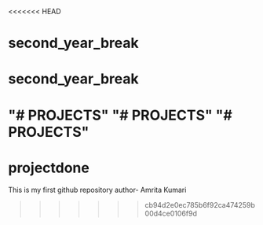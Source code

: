 <<<<<<< HEAD
# second_year_break
# second_year_break
"# PROJECTS" 
"# PROJECTS" 
"# PROJECTS" 
=======
# projectdone
This is my first github repository
author- Amrita Kumari

>>>>>>> cb94d2e0ec785b6f92ca474259b00d4ce0106f9d
